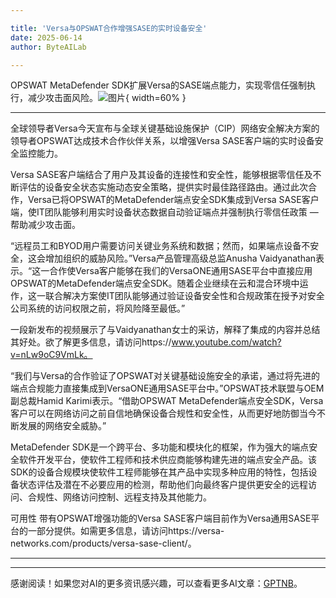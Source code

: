 ```yaml
---

title: 'Versa与OPSWAT合作增强SASE的实时设备安全'
date: 2025-06-14
author: ByteAILab

---
```


OPSWAT MetaDefender SDK扩展Versa的SASE端点能力，实现零信任强制执行，减少攻击面风险。![图片](https://ai-techpark.com/wp-content/uploads/Versa-OPSWAT.jpg){ width=60% }

---
全球领导者Versa今天宣布与全球关键基础设施保护（CIP）网络安全解决方案的领导者OPSWAT达成技术合作伙伴关系，以增强Versa SASE客户端的实时设备安全监控能力。

Versa SASE客户端结合了用户及其设备的连接性和安全性，能够根据零信任及不断评估的设备安全状态实施动态安全策略，提供实时最佳路径路由。通过此次合作，Versa已将OPSWAT的MetaDefender端点安全SDK集成到Versa SASE客户端，使IT团队能够利用实时设备状态数据自动验证端点并强制执行零信任政策 — 帮助减少攻击面。

“远程员工和BYOD用户需要访问关键业务系统和数据；然而，如果端点设备不安全，这会增加组织的威胁风险。”Versa产品管理高级总监Anusha Vaidyanathan表示。“这一合作使Versa客户能够在我们的VersaONE通用SASE平台中直接应用OPSWAT的MetaDefender端点安全SDK。随着企业继续在云和混合环境中运作，这一联合解决方案使IT团队能够通过验证设备安全性和合规政策在授予对安全公司系统的访问权限之前，将风险降至最低。”

一段新发布的视频展示了与Vaidyanathan女士的采访，解释了集成的内容并总结其好处。欲了解更多信息，请访问https://www.youtube.com/watch?v=nLw9oC9VmLk。

“我们与Versa的合作验证了OPSWAT对关键基础设施安全的承诺，通过将先进的端点合规能力直接集成到VersaONE通用SASE平台中。”OPSWAT技术联盟与OEM副总裁Hamid Karimi表示。“借助OPSWAT MetaDefender端点安全SDK，Versa客户可以在网络访问之前自信地确保设备合规性和安全性，从而更好地防御当今不断发展的网络安全威胁。”

MetaDefender SDK是一个跨平台、多功能和模块化的框架，作为强大的端点安全软件开发平台，使软件工程师和技术供应商能够构建先进的端点安全产品。该SDK的设备合规模块使软件工程师能够在其产品中实现多种应用的特性，包括设备状态评估及潜在不必要应用的检测，帮助他们向最终客户提供更安全的远程访问、合规性、网络访问控制、远程支持及其他能力。

可用性
带有OPSWAT增强功能的Versa SASE客户端目前作为Versa通用SASE平台的一部分提供。如需更多信息，请访问https://versa-networks.com/products/versa-sase-client/。

---
---
感谢阅读！如果您对AI的更多资讯感兴趣，可以查看更多AI文章：[GPTNB](https://gptnb.com)。